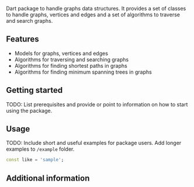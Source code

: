 <!--
This README describes the package. If you publish this package to pub.dev,
this README's contents appear on the landing page for your package.

For information about how to write a good package README, see the guide for
[writing package pages](https://dart.dev/guides/libraries/writing-package-pages).

For general information about developing packages, see the Dart guide for
[creating packages](https://dart.dev/guides/libraries/create-library-packages)
and the Flutter guide for
[developing packages and plugins](https://flutter.dev/developing-packages).
-->

Dart package to handle graphs data structures. It provides a set of classes to
handle graphs, vertices and edges and a set of algorithms to traverse and
search graphs.

## Features

- Models for graphs, vertices and edges
- Algorithms for traversing and searching graphs
- Algorithms for finding shortest paths in graphs
- Algorithms for finding minimum spanning trees in graphs

## Getting started

TODO: List prerequisites and provide or point to information on how to
start using the package.



## Usage

TODO: Include short and useful examples for package users. Add longer examples
to `/example` folder.

```dart
const like = 'sample';
```

## Additional information

